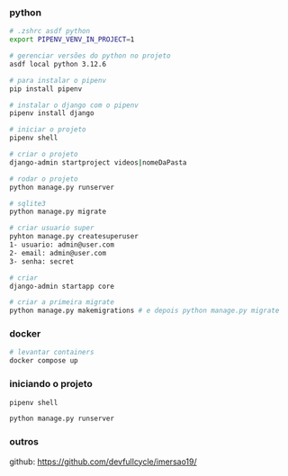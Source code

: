 ### python
```zsh
# .zshrc asdf python
export PIPENV_VENV_IN_PROJECT=1

# gerenciar versões do python no projeto 
asdf local python 3.12.6

# para instalar o pipenv
pip install pipenv

# instalar o django com o pipenv
pipenv install django

# iniciar o projeto
pipenv shell

# criar o projeto
django-admin startproject videos|nomeDaPasta

# rodar o projeto
python manage.py runserver

# sqlite3
python manage.py migrate

# criar usuario super
pyhton manage.py createsuperuser
1- usuario: admin@user.com
2- email: admin@user.com
3- senha: secret

# criar 
django-admin startapp core

# criar a primeira migrate
python manage.py makemigrations # e depois python manage.py migrate
```

### docker
```zsh
# levantar containers
docker compose up
```

### iniciando o projeto
```zsh
pipenv shell

python manage.py runserver
```

### outros
github: https://github.com/devfullcycle/imersao19/